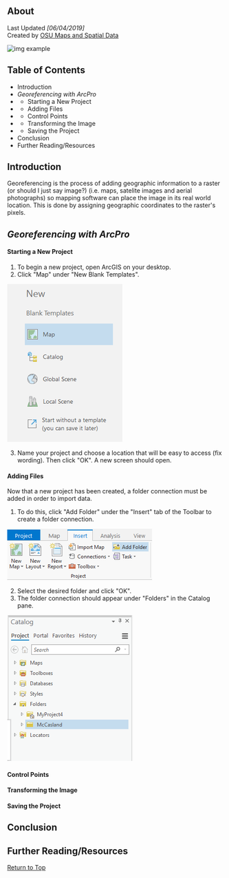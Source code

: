 ## About
Last Updated *[06/04/2019]*   
Created by [OSU Maps and Spatial Data](https://info.library.okstate.edu/map-room)

![img example](images/OSULogo.png)

## Table of Contents
- Introduction 
- *Georeferencing with ArcPro*
- - Starting a New Project
- - Adding Files
- - Control Points
- - Transforming the Image
- - Saving the Project
- Conclusion
- Further Reading/Resources

## Introduction

Georeferencing is the process of adding geographic information to a raster (or should I just say image?) (i.e. maps, satelite images and aerial photographs) so mapping software can place the image in its real world location. This is done by assigning geographic coordinates to the raster's pixels. 

## *Georeferencing with ArcPro*

#### Starting a New Project

1. To begin a new project, open ArcGIS on your desktop.
2. Click "Map" under "New Blank Templates".
    
![New Project](images/NewProject.PNG)

3. Name your project and choose a location that will be easy to access (fix wording). Then click "OK". A new screen should open. 

#### Adding Files
Now that a new project has been created, a folder connection must be added in order to import data. 
1. To do this, click "Add Folder" under the "Insert" tab of the Toolbar to create a folder connection.

![Folder Connection](images/FolderConnection.PNG)

2. Select the desired folder and click "OK".
3. The folder connection should appear under "Folders" in the Catalog pane. 

![Catalog Connection](images/CatalogConnection.PNG)


#### Control Points

#### Transforming the Image

#### Saving the Project

## Conclusion

## Further Reading/Resources


[Return to Top](#about)
